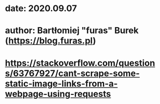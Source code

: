 
# date: 2020.09.07

# author: Bartłomiej "furas" Burek (https://blog.furas.pl)

# https://stackoverflow.com/questions/63767927/cant-scrape-some-static-image-links-from-a-webpage-using-requests
